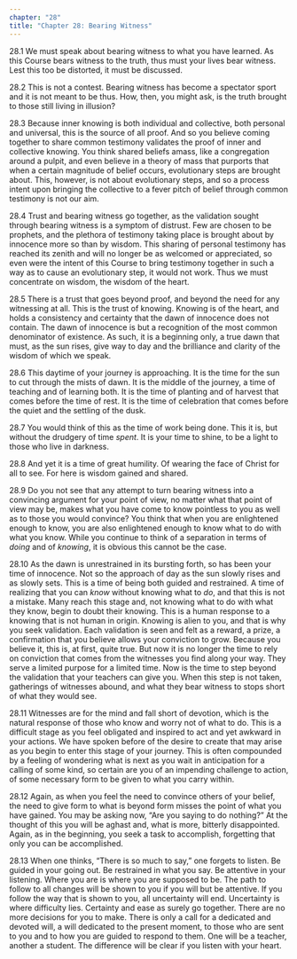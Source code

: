 ```yaml
---
chapter: "28"
title: "Chapter 28: Bearing Witness"
---
```


28.1 We must speak about bearing witness to what you have learned. As
this Course bears witness to the truth, thus must your lives bear
witness. Lest this too be distorted, it must be discussed. 

28.2 This is not a contest. Bearing witness has become a spectator sport
and it is not meant to be thus. How, then, you might ask, is the truth
brought to those still living in illusion? 

28.3 Because inner knowing is both individual and collective, both
personal and universal, this is the source of all proof. And so you
believe coming together to share common testimony validates the proof of
inner and collective knowing. You think shared beliefs amass, like a
congregation around a pulpit, and even believe in a theory of mass that
purports that when a certain magnitude of belief occurs, evolutionary
steps are brought about. This, however, is not about evolutionary steps,
and so a process intent upon bringing the collective to a fever pitch of
belief through common testimony is not our aim. 

28.4 Trust and bearing witness go together, as the validation sought
through bearing witness is a symptom of distrust. Few are chosen to be
prophets, and the plethora of testimony taking place is brought about by
innocence more so than by wisdom. This sharing of personal testimony has
reached its zenith and will no longer be as welcomed or appreciated, so
even were the intent of this Course to bring testimony together in such
a way as to cause an evolutionary step, it would not work. Thus we must
concentrate on wisdom, the wisdom of the heart. 

28.5 There is a trust that goes beyond proof, and beyond the need for
any witnessing at all. This is the trust of knowing. Knowing is of the
heart, and holds a consistency and certainty that the dawn of innocence
does not contain. The dawn of innocence is but a recognition of the most
common denominator of existence. As such, it is a beginning only, a true
dawn that must, as the sun rises, give way to day and the brilliance and
clarity of the wisdom of which we speak. 

28.6 This daytime of your journey is approaching. It is the time for the
sun to cut through the mists of dawn. It is the middle of the journey, a
time of teaching and of learning both. It is the time of planting and of
harvest that comes before the time of rest. It is the time of
celebration that comes before the quiet and the settling of the dusk. 

28.7 You would think of this as the time of work being done. This it is,
but without the drudgery of time *spent*. It is your time to shine, to be
a light to those who live in darkness. 

28.8 And yet it is a time of great humility. Of wearing the face of
Christ for all to see. For here is wisdom gained and shared. 

28.9 Do you not see that any attempt to turn bearing witness into a
convincing argument for your point of view, no matter what that point of
view may be, makes what you have come to know pointless to you as well
as to those you would convince? You think that when you are enlightened
enough to know, you are also enlightened enough to know what to do with
what you know. While you continue to think of a separation in terms of
*doing* and of *knowing*, it is obvious this cannot be the case.

28.10 As the dawn is unrestrained in its bursting forth, so has been
your time of innocence. Not so the approach of day as the sun slowly
rises and as slowly sets. This is a time of being both guided and
restrained.  A time of realizing that you can *know* without knowing what
to *do*, and that this is not a mistake. Many reach this stage and, not
knowing what to do with what they know, begin to doubt their knowing.
This is a human response to a knowing that is not human in origin.
Knowing is alien to you, and that is why you seek validation. Each
validation is seen and felt as a reward, a prize, a confirmation that
you believe allows your conviction to grow. Because you believe it, this
is, at first, quite true. But now it is no longer the time to rely on
conviction that comes from the witnesses you find along your way. They
serve a limited purpose for a limited time. Now is the time to step
beyond the validation that your teachers can give you. When this step is
not taken, gatherings of witnesses abound, and what they bear witness to
stops short of what they would see. 

28.11 Witnesses are for the mind and fall short of devotion, which is
the natural response of those who know and worry not of what to do. This
is a difficult stage as you feel obligated and inspired to act and yet
awkward in your actions. We have spoken before of the desire to create
that may arise as you begin to enter this stage of your journey.  This
is often compounded by a feeling of wondering what is next as you wait
in anticipation for a calling of some kind, so certain are you of an
impending challenge to action, of some necessary form to be given to
what you carry within. 

28.12 Again, as when you feel the need to convince others of your
belief, the need to give form to what is beyond form misses the point of
what you have gained. You may be asking now, “Are you saying to do
nothing?” At the thought of this you will be aghast and, what is more,
bitterly disappointed. Again, as in the beginning, you seek a task to
accomplish, forgetting that only you can be accomplished. 

28.13 When one thinks, “There is so much to say,” one forgets to listen.
Be guided in your going out. Be restrained in what you say. Be attentive
in your listening. Where you are is where you are supposed to be. The
path to follow to all changes will be shown to you if you will but be
attentive. If you follow the way that is shown to you, all uncertainty
will end. Uncertainty is where difficulty lies.  Certainty and ease as
surely go together. There are no more decisions for you to make. There
is only a call for a dedicated and devoted will, a will dedicated to the
present moment, to those who are sent to you and to how you are guided
to respond to them. One will be a teacher, another a student. The
difference will be clear if you listen with your heart.

